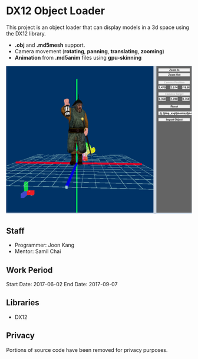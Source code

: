 # DX12 Object Loader

This project is an object loader that can display models in a 3d space using the DX12 library. 
- **.obj** and **.md5mesh** support.
- Camera movement (**rotating**, **panning**, **translating**, **zooming**)
- **Animation** from **.md5anim** files using **gpu-skinning**

<p align="center">
  <img src="./demo.png" alt="Size Limit CLI" width="738">
</p>

Staff
-----

- Programmer: Joon Kang
- Mentor: Samil Chai

Work Period
-----------

Start Date: 2017-06-02
End Date: 2017-09-07


Libraries
---------

- DX12


Privacy
-------

Portions of source code have been removed for privacy purposes.


